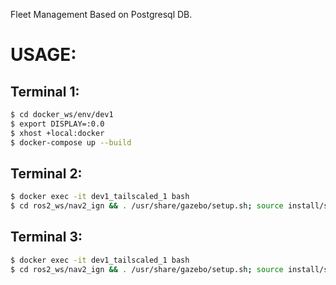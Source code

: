 
Fleet Management Based on Postgresql DB.

# USAGE:
## Terminal 1:
```bash
$ cd docker_ws/env/dev1
$ export DISPLAY=:0.0
$ xhost +local:docker
$ docker-compose up --build
```

## Terminal 2:
```bash
$ docker exec -it dev1_tailscaled_1 bash
$ cd ros2_ws/nav2_ign && . /usr/share/gazebo/setup.sh; source install/setup.bash; export TURTLEBOT3_MODEL=waffle; ros2 launch viro_simple_fleet fleet_client.launch.py
```

## Terminal 3:
```bash
$ docker exec -it dev1_tailscaled_1 bash
$ cd ros2_ws/nav2_ign && . /usr/share/gazebo/setup.sh; source install/setup.bash; python3 viro_simple_fleet/scripts/fleet_mngr_main.py
```

